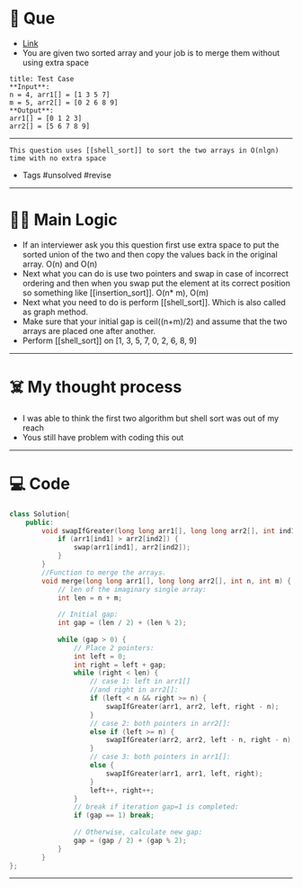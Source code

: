 # 🧩 Que
- [Link](https://practice.geeksforgeeks.org/problems/merge-two-sorted-arrays-1587115620/1)
- You are given two sorted array and your job is to merge them without using extra space

```ad-question
title: Test Case
**Input**: 
n = 4, arr1[] = [1 3 5 7] 
m = 5, arr2[] = [0 2 6 8 9]
**Output**: 
arr1[] = [0 1 2 3]
arr2[] = [5 6 7 8 9]

```

---
```ad-abstract
This question uses [[shell_sort]] to sort the two arrays in O(nlgn) time with no extra space
```

- Tags #unsolved #revise 
--- 
# 🕵️‍♂️ Main Logic
- If an interviewer ask you this question first use extra space to put the sorted union of the two and then copy the values back in the original array. O(n) and O(n)
- Next what you can do is use two pointers and swap in case of incorrect ordering and then when you swap put the element at its correct position so something like [[insertion_sort]]. O(n* m), O(m)
- Next what you need to do is perform [[shell_sort]]. Which is also called as graph method.
- Make sure that your initial gap is ceil((n+m)/2) and assume that the two arrays are placed one after another.
- Perform [[shell_sort]] on [1, 3, 5, 7, 0, 2, 6, 8, 9]
---
# ☠️ My thought process
- I was able to think the first two algorithm but shell sort was out of my reach
- Yous still have problem with coding this out
---

# 💻 Code
```c++
class Solution{
    public:
        void swapIfGreater(long long arr1[], long long arr2[], int ind1, int ind2) {
            if (arr1[ind1] > arr2[ind2]) {
                swap(arr1[ind1], arr2[ind2]);
            }
        }
        //Function to merge the arrays.
        void merge(long long arr1[], long long arr2[], int n, int m) {
            // len of the imaginary single array:
            int len = n + m;
        
            // Initial gap:
            int gap = (len / 2) + (len % 2);
        
            while (gap > 0) {
                // Place 2 pointers:
                int left = 0;
                int right = left + gap;
                while (right < len) {
                    // case 1: left in arr1[]
                    //and right in arr2[]:
                    if (left < n && right >= n) {
                        swapIfGreater(arr1, arr2, left, right - n);
                    }
                    // case 2: both pointers in arr2[]:
                    else if (left >= n) {
                        swapIfGreater(arr2, arr2, left - n, right - n);
                    }
                    // case 3: both pointers in arr1[]:
                    else {
                        swapIfGreater(arr1, arr1, left, right);
                    }
                    left++, right++;
                }
                // break if iteration gap=1 is completed:
                if (gap == 1) break;
        
                // Otherwise, calculate new gap:
                gap = (gap / 2) + (gap % 2);
            }
        }
};
```
---

